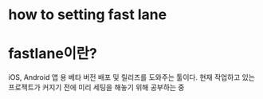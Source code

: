 # how to setting fast lane

# fastlane이란?
iOS, Android 앱 용 베타 버전 배포 및 릴리즈를 도와주는 툴이다.
현재 작업하고 있는 프로젝트가 커지기 전에 미리 세팅을 해놓기 위해 공부하는 중

